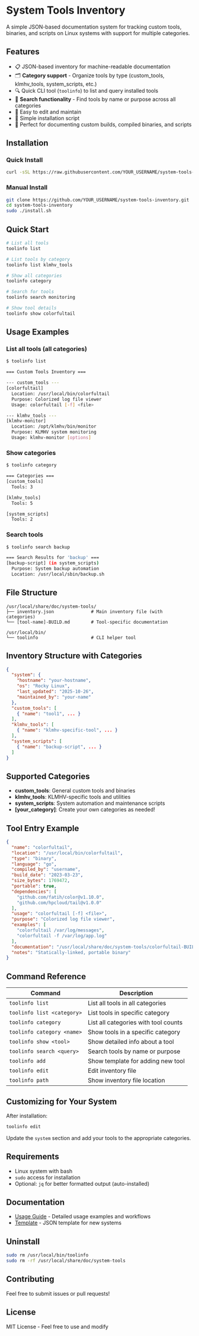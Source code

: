 # System Tools Inventory

A simple JSON-based documentation system for tracking custom tools, binaries, and scripts on Linux systems with support for multiple categories.

## Features

- 📋 JSON-based inventory for machine-readable documentation
- 🗂️ **Category support** - Organize tools by type (custom_tools, klmhv_tools, system_scripts, etc.)
- 🔍 Quick CLI tool (`toolinfo`) to list and query installed tools
- 🔎 **Search functionality** - Find tools by name or purpose across all categories
- 📝 Easy to edit and maintain
- 🚀 Simple installation script
- 💼 Perfect for documenting custom builds, compiled binaries, and scripts

## Installation

### Quick Install
```bash
curl -sSL https://raw.githubusercontent.com/YOUR_USERNAME/system-tools-inventory/main/install.sh | sudo bash
```

### Manual Install
```bash
git clone https://github.com/YOUR_USERNAME/system-tools-inventory.git
cd system-tools-inventory
sudo ./install.sh
```

## Quick Start

```bash
# List all tools
toolinfo list

# List tools by category
toolinfo list klmhv_tools

# Show all categories
toolinfo category

# Search for tools
toolinfo search monitoring

# Show tool details
toolinfo show colorfultail
```

## Usage Examples

### List all tools (all categories)
```bash
$ toolinfo list

=== Custom Tools Inventory ===

--- custom_tools ---
[colorfultail]
  Location: /usr/local/bin/colorfultail
  Purpose: Colorized log file viewer
  Usage: colorfultail [-f] <file>

--- klmhv_tools ---
[klmhv-monitor]
  Location: /opt/klmhv/bin/monitor
  Purpose: KLMHV system monitoring
  Usage: klmhv-monitor [options]
```

### Show categories
```bash
$ toolinfo category

=== Categories ===
[custom_tools]
  Tools: 3

[klmhv_tools]
  Tools: 5

[system_scripts]
  Tools: 2
```

### Search tools
```bash
$ toolinfo search backup

=== Search Results for 'backup' ===
[backup-script] (in system_scripts)
  Purpose: System backup automation
  Location: /usr/local/sbin/backup.sh
```

## File Structure

```
/usr/local/share/doc/system-tools/
├── inventory.json              # Main inventory file (with categories)
└── [tool-name]-BUILD.md        # Tool-specific documentation

/usr/local/bin/
└── toolinfo                    # CLI helper tool
```

## Inventory Structure with Categories

```json
{
  "system": {
    "hostname": "your-hostname",
    "os": "Rocky Linux",
    "last_updated": "2025-10-26",
    "maintained_by": "your-name"
  },
  "custom_tools": [
    { "name": "tool1", ... }
  ],
  "klmhv_tools": [
    { "name": "klmhv-specific-tool", ... }
  ],
  "system_scripts": [
    { "name": "backup-script", ... }
  ]
}
```

## Supported Categories

- **custom_tools**: General custom tools and binaries
- **klmhv_tools**: KLMHV-specific tools and utilities
- **system_scripts**: System automation and maintenance scripts
- **[your_category]**: Create your own categories as needed!

## Tool Entry Example

```json
{
  "name": "colorfultail",
  "location": "/usr/local/bin/colorfultail",
  "type": "binary",
  "language": "go",
  "compiled_by": "username",
  "build_date": "2023-03-23",
  "size_bytes": 1769472,
  "portable": true,
  "dependencies": [
    "github.com/fatih/color@v1.10.0",
    "github.com/hpcloud/tail@v1.0.0"
  ],
  "usage": "colorfultail [-f] <file>",
  "purpose": "Colorized log file viewer",
  "examples": [
    "colorfultail /var/log/messages",
    "colorfultail -f /var/log/app.log"
  ],
  "documentation": "/usr/local/share/doc/system-tools/colorfultail-BUILD.md",
  "notes": "Statically-linked, portable binary"
}
```

## Command Reference

| Command | Description |
|---------|-------------|
| `toolinfo list` | List all tools in all categories |
| `toolinfo list <category>` | List tools in specific category |
| `toolinfo category` | List all categories with tool counts |
| `toolinfo category <name>` | Show tools in a specific category |
| `toolinfo show <tool>` | Show detailed info about a tool |
| `toolinfo search <query>` | Search tools by name or purpose |
| `toolinfo add` | Show template for adding new tool |
| `toolinfo edit` | Edit inventory file |
| `toolinfo path` | Show inventory file location |

## Customizing for Your System

After installation:

```bash
toolinfo edit
```

Update the `system` section and add your tools to the appropriate categories.

## Requirements

- Linux system with bash
- `sudo` access for installation
- Optional: `jq` for better formatted output (auto-installed)

## Documentation

- [Usage Guide](USAGE.md) - Detailed usage examples and workflows
- [Template](inventory-template.json) - JSON template for new systems

## Uninstall

```bash
sudo rm /usr/local/bin/toolinfo
sudo rm -rf /usr/local/share/doc/system-tools
```

## Contributing

Feel free to submit issues or pull requests!

## License

MIT License - Feel free to use and modify
